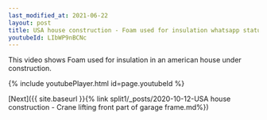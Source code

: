 ```yaml
---
last_modified_at: 2021-06-22
layout: post
title: USA house construction - Foam used for insulation whatsapp status
youtubeId: LIbWP9nBCNc
---
```



This video shows Foam used for insulation in an american house under construction.

{% include youtubePlayer.html id=page.youtubeId %}

[Next]({{ site.baseurl }}{% link split1/_posts/2020-10-12-USA house construction - Crane lifting front part of garage frame.md%})
